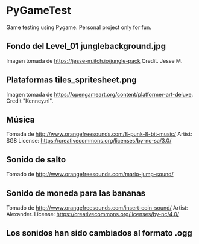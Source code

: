 # PyGameTest
Game testing using Pygame. Personal project only for fun.

## Fondo del Level_01 junglebackground.jpg
Imagen tomada de https://jesse-m.itch.io/jungle-pack Credit. Jesse M.

## Plataformas tiles_spritesheet.png
Imagen tomada de https://opengameart.org/content/platformer-art-deluxe. Credit "Kenney.nl".

## Música 
Tomada de http://www.orangefreesounds.com/8-punk-8-bit-music/ Artist: SG8
License: https://creativecommons.org/licenses/by-nc-sa/3.0/

## Sonido de salto
Tomado de http://www.orangefreesounds.com/mario-jump-sound/

## Sonido de moneda para las bananas
Tomado de http://www.orangefreesounds.com/insert-coin-sound/ Artist: Alexander.
License: https://creativecommons.org/licenses/by-nc/4.0/

## Los sonidos han sido cambiados al formato .ogg
